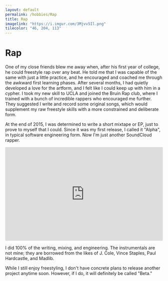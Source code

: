```yaml
---
layout: default
permalink: /hobbies/Rap
title: Rap
imagelink: "https://i.imgur.com/3Mjvv5Il.png"
tilecolor: "46, 204, 113"
---
```


# Rap

One of my close friends blew me away when, after his first year of college, he could freestyle rap over any beat.  He told me that I was capable of the same with just a little practice, and he encouraged and coached me through the awkward first learning phases.
After several months, I had quietly developed a love for the artform, and I felt like I could keep up with him in a cypher.  I took my new skill to UCLA and joined the Bruin Rap club, where I trained with a bunch of incredible rappers who encouraged me further. 
They suggested I write and record some original songs, which would supplement my raw freestyle skills with a more constrained and deliberate form.

At the end of 2015, I was determined to write a short mixtape or EP, just to prove to myself that I could.  Since it was my first release, I called it "Alpha", in typical software engineering form.  Now I'm just another SoundCloud rapper.

<iframe width="100%" height="300" scrolling="no" frameborder="no" src="https://w.soundcloud.com/player/?url=https%3A//api.soundcloud.com/playlists/181606989&amp;color=%23ff5500&amp;auto_play=false&amp;hide_related=false&amp;show_comments=true&amp;show_user=true&amp;show_reposts=false&amp;show_teaser=true&amp;visual=true"></iframe>

I did 100% of the writing, mixing, and engineering.  The instrumentals are not mine; they are borrowed from the likes of J. Cole, Vince Staples, Paul Hardcastle, and Madlib.

While I still enjoy freestyling, I don't have concrete plans to release another project anytime soon.  However, if I do, it will definitely be called "Beta."
